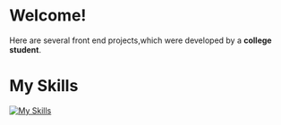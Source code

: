 # Welcome!
Here are several front end projects,which were developed by a **college student**.

# My Skills
[![My Skills](https://skillicons.dev/icons?i=css,git,github,gmail,html,js,md,npm,obsidian,ps,powershell,py,regex,svg,vite,vscode,vue,windows)](https://skillicons.dev)
